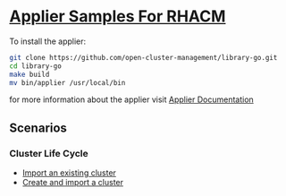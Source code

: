 [comment]: # ( Copyright Contributors to the Open Cluster Management project )

# [Applier Samples For RHACM](#getting-started)

To install the applier:
```bash
git clone https://github.com/open-cluster-management/library-go.git
cd library-go
make build
mv bin/applier /usr/local/bin
```

for more information about the applier visit [Applier Documentation](https://github.com/open-cluster-management/library-go/blob/master/docs/applier.md)

## Scenarios
### Cluster Life Cycle

- [Import an existing cluster](./import-cluster)
- [Create and import a cluster](./create-cluster)
